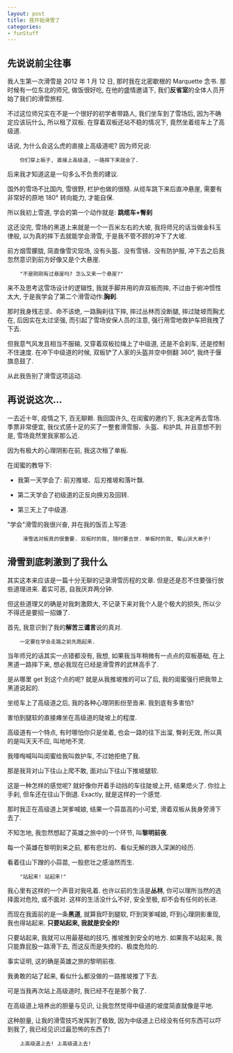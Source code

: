 ```yaml
---
layout: post
title: 我开始滑雪了
categories:
- funStuff
---
```


## 先说说前尘往事

我人生第一次滑雪是 2012 年 1 月 12 日, 那时我在北密歇根的 Marquette 念书. 那时候有一位东北的师兄, 做饭很好吃, 在他的盛情邀请下, 我们**反省室**的全体人员开始了我们的滑雪旅程.  

不过这位师兄实在不是一个很好的初学者带路人, 我们坐车到了雪场后, 因为不确定应该玩什么, 所以租了双板. 在穿着双板还站不稳的情况下, 竟然坐着缆车上了高级道.  

话说, 为什么会这么虎的直接上高级道呢? 因为师兄说:  

        你们穿上板子, 直接上高级道, 一路摔下来就会了.  

后来我才知道这是一句多么不负责的建议.  

国外的雪场不比国内, 雪很野, 栏护也做的很糙. 从缆车跳下来后直冲悬崖, 需要有非常好的原地 180° 转向能力, 才能自保.  

所以我初上雪道, 学会的第一个动作就是: **跳缆车+臀刹**  

这还没完, 雪场的黑道上来就是一个一百米左右的大坡, 我将师兄的话当做金科玉律般, 以为真的摔下去就能学会滑雪, 于是我不管不顾的冲下了大坡.   

前方烟雪朦胧, 简直像雪灾现场, 没有头盔、没有雪镜、没有防护服, 冲下去之后我忽然意识到前方好像又是个大悬崖.  

        "不是刚刚有过悬崖吗? 怎么又来一个悬崖?" 

来不及思考这雪场设计的逻辑性, 我就手脚并用的弃双板而摔, 不过由于俯冲惯性太大, 于是我学会了第二个滑雪动作:**胸刹**.  

那时我身残志坚、命不该绝, 一路胸刹往下摔, 摔过丛林而没断腿, 摔过陡坡而胸尤在, 后因实在太过坚强, 而引起了雪场安保人员的注意, 强行用雪地救护车把我拽了下去.  

但我意气风发且相当不服输, 又穿着双板拉绳上了中级道, 还是不会刹车, 还是控制不住速度. 在冲下中级道的时候, 双板铲了人家的头盔并空中侧翻 360°, 我终于偃旗息鼓了.  

从此我告别了滑雪这项运动.


## 再说说这次... 
 
一去近十年, 疫情之下, 百无聊赖. 我回国许久, 在闺蜜的邀约下, 我决定再去雪场. 季票非常便宜, 我仪式感十足的买了一整套滑雪服、头盔、和护具, 并且意想不到是, 雪场竟然里我家那么近.   

因为有极大的心理阴影在前, 我这次租了单板.   

在闺蜜的教导下:  

- 我第一天学会了: 前刃推坡、后刃推坡和落叶飘.  

- 第二天学会了初级道的正反向换刃及回转.  

- 第三天上了中级道.  

"学会"滑雪的我很兴奋, 并在我的饭否上写道:  
   
         滑雪选对板真的很重要. 双板时的我, 随时要去世. 单板时的我, 蜀山派大弟子!  


## 滑雪到底刺激到了我什么

其实这本来应该是一篇十分无聊的记录滑雪历程的文章. 但是还是忍不住要强行放些道理进来. 着实可恶, 自我厌弃两分钟.  

但这些道理又的确是对我刺激颇大, 不记录下来对我个人是个极大的损失, 所以少不得还是要招一招嫌了.  

首先, 我意识到了我的**解苦三谶言**说的真对.

        一定要在学会走路之前先跑起来.  

当年师兄的话其实一点错都没有, 我想, 如果我当年稍微有一点点的双板基础, 在上黑道一路摔下来, 想必我现在已经是滑雪界的武林高手了.  

是从哪里 get 到这个点的呢? 就是从我推坡推的可以了后, 我的闺蜜强行把我带上黑道说起的.  

坐缆车上了高级道之后, 我的各种心理阴影纷至沓来. 我到底有多害怕?  

害怕到腿软的直接瘫坐在高级道的陡坡上的程度.  

高级道有一个特点, 有时哪怕你只是坐着, 也会一路的往下出溜, 臀刹无效, 所以真的是叫天天不应, 叫地地不灵.  

我嚎啕喊叫叫闺蜜给我叫救护车, 不过她拒绝了我. 

那是我背对山下往山上爬不敢, 面对山下往山下推坡腿软.  

这是一种怎样的感觉呢? 就好像你开着手动挡的车往陡坡上开, 结果熄火了. 你拉上手刹, 但车还在往山下倒退. Exactly, 就是这样的一个感觉.  

那时我正在高级道上哭爹喊娘, 结果一个蒜苗高的小可爱, 滑着双板从我身旁滑下去了.  

不知怎地, 我忽然想起了英雄之旅中的一个环节, 叫**黎明前夜**.  

每一个英雄在黎明到来之前, 都有悲壮的、看似无解的跌入深渊的经历.  

看着往山下蹭的小蒜苗, 一股悲壮之感油然而生.   

        "站起来! 站起来!"  

我心里有这样的一个声音对我吼着. 也许以前的生活是**丛林**, 你可以理所当然的选择面对危险, 或不面对. 这样的生活没什么不好, 安全至极, 却不会有任何的长进.  

而现在我面前的是一条**黑道**, 就算我吓到腿软, 吓到哭爹喊娘, 吓到心理阴影重现, 我也得站起来. **只要站起来, 我就是安全的!**    

只要站起来, 我就可以用最基础的技巧, 推坡推到安全的地方. 如果我不站起来, 我只能靠屁股一路滑下去, 而这反而是失控的、极度危险的.  

事实证明, 这的确是英雄之旅的黎明前夜.  

我勇敢的站了起来, 看似什么都没做的一路推坡推了下去.  

可是当我再次站上高级道时, 我已经不在是那个我了. 

在高级道上培养出的胆量与见识, 让我忽然觉得中级道的坡度简直就像是平地.  

这种胆量, 让我的滑雪技巧发挥到了极致, 因为中级道上已经没有任何东西可以吓到我了, 我已经见识过最恐怖的东西了!  

        上高级道上去! 上高级道上去!   






 
  

  


